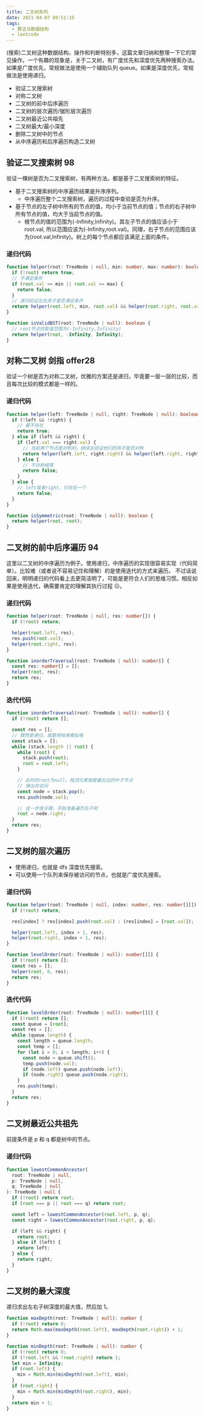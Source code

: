 ```yaml
---
title: 二叉树系列
date: 2021-04-07 09:51:15
tags:
  - 算法与数据结构
  - leetcode
---
```


(搜索)二叉树这种数据结构，操作和判断特别多，这篇文章归纳和整理一下它的常见操作。一个有趣的现象是，关于二叉树，有广度优先和深度优先两种搜索办法。如果是广度优先，常规做法是使用一个辅助队列 queue。如果是深度优先，常规做法是使用递归。

- 验证二叉搜索树
- 对称二叉树
- 二叉树的前中后序遍历
- 二叉树的层次遍历/锯形层次遍历
- 二叉树最近公共祖先
- 二叉树最大/最小深度
- 删除二叉树中的节点
- 从中序遍历和后序遍历构造二叉树

## 验证二叉搜索树 98

验证一棵树是否为二叉搜索树，有两种方法。都是基于二叉搜索树的特征。

- 基于二叉搜索树的中序遍历结果是升序序列。
  - 中序遍历整个二叉搜索树，遍历的过程中查验是否为升序。
- 基于节点的左子树中所有的节点的值，均小于当前节点的值；节点的右子树中所有节点的值，均大于当前节点的值。
  - 根节点的值的范围为(-Infinity,Infinity)。其左子节点的值应该小于 root.val, 所以范围应该为(-Infinity,root.val)。同理，右子节点的范围应该为(root.val,Infinity)。树上的每个节点都应该满足上面的条件。

### 递归代码

```typescript
function helper(root: TreeNode | null, min: number, max: number): boolean {
  if (!root) return true;
  // 不满足条件
  if (root.val <= min || root.val >= max) {
    return false;
  }
  // 递归验证左右孩子是否满足条件
  return helper(root.left, min, root.val) && helper(root.right, root.val, max);
}

function isValidBST(root: TreeNode | null): boolean {
  // root节点的取值范围为(-Infinity,Infinity)
  return helper(root, -Infinity, Infinity);
}
```

## 对称二叉树 剑指 offer28

验证一个树是否为对称二叉树，优雅的方案还是递归，毕竟要一层一层的比较，而且每次比较的模式都是一样的。

### 递归代码

```typescript
function helper(left: TreeNode | null, right: TreeNode | null): boolean {
  if (!left && !right) {
    // 都不存在
    return true;
  } else if (left && right) {
    if (left.val === right.val) {
      // 当前两个节点是对称的，继续去验证他们的孩子是否对称
      return helper(left.left, right.right) && helper(left.right, right.left);
    } else {
      // 不对称相等
      return false;
    }
  } else {
    // left或者right，只存在一个
    return false;
  }
}

function isSymmetric(root: TreeNode | null): boolean {
  return helper(root, root);
}
```

## 二叉树的前中后序遍历 94

这里以二叉树的中序遍历为例子。使用递归，中序遍历的实现很容易实现（代码简单）。比较难（或者说不容易记住和理解）的是使用迭代的方式来遍历。
不过话说回来，明明递归的代码看上去更简洁明了，可能是更符合人们的思维习惯。相反如果是使用迭代，确需要肯定的理解其执行过程 😖。

### 递归代码

```typescript
function helper(root: TreeNode | null, res: number[]) {
  if (!root) return;

  helper(root.left, res);
  res.push(root.val);
  helper(root.right, res);
}

function inorderTraversal(root: TreeNode | null): number[] {
  const res: number[] = [];
  helper(root, res);
  return res;
}
```

### 迭代代码

```typescript
function inorderTraversal(root: TreeNode | null): number[] {
  if (!root) return [];

  const res = [];
  // 既然是递归，就要用栈来模拟咯
  const stack = [];
  while (stack.length || root) {
    while (root) {
      stack.push(root);
      root = root.left;
    }

    // 此时的root为null，栈顶元素就是最左边的叶子节点
    // 弹出并访问
    const node = stack.pop();
    res.push(node.val);

    // 这一步很关键，开始准备遍历右子树
    root = node.right;
  }
  return res;
}
```

## 二叉树的层次遍历

- 使用递归，也就是 dfs 深度优先搜索。
- 可以使用一个队列来保存被访问的节点，也就是广度优先搜索。

### 递归代码

```typescript
function helper(root: TreeNode | null, index: number, res: number[][]) {
  if (!root) return;

  res[index] ? res[index].push(root.val) : (res[index] = [root.val]);

  helper(root.left, index + 1, res);
  helper(root.right, index + 1, res);
}

function levelOrder(root: TreeNode | null): number[][] {
  if (!root) return [];
  const res = [];
  helper(root, 0, res);
  return res;
}
```

### 迭代代码

```typescript
function levelOrder(root: TreeNode | null): number[][] {
  if (!root) return [];
  const queue = [root];
  const res = [];
  while (queue.length) {
    const length = queue.length;
    const temp = [];
    for (let i = 0; i < length; i++) {
      const node = queue.shift();
      temp.push(node.val);
      if (node.left) queue.push(node.left);
      if (node.right) queue.push(node.right);
    }
    res.push(temp);
  }
  return res;
}
```

## 二叉树最近公共祖先

前提条件是 p 和 q 都是树中的节点。

### 递归代码

```typescript
function lowestCommonAncestor(
  root: TreeNode | null,
  p: TreeNode | null,
  q: TreeNode | null
): TreeNode | null {
  if (!root) return root;
  if (root === p || root === q) return root;

  const left = lowestCommonAncestor(root.left, p, q);
  const right = lowestCommonAncestor(root.right, p, q);

  if (left && right) {
    return root;
  } else if (left) {
    return left;
  } else {
    return right;
  }
}
```

## 二叉树的最大深度

递归求出左右子树深度的最大值，然后加 1。

```typescript
function maxDepth(root: TreeNode | null): number {
  if (!root) return 0;
  return Math.max(maxDepth(root.left), maxDepth(root.right)) + 1;
}

function minDepth(root: TreeNode | null): number {
  if (!root) return 0;
  if (!root.left && !root.right) return 1;
  let min = Infinity;
  if (root.left) {
    min = Math.min(minDepth(root.left), min);
  }
  if (root.right) {
    min = Math.min(minDepth(root.right), min);
  }
  return min + 1;
}
```
